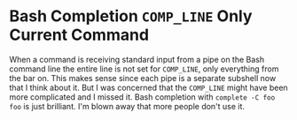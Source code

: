 # Bash Completion `COMP_LINE` Only Current Command

When a command is receiving standard input from a pipe on the Bash
command line the entire line is not set for `COMP_LINE`, only everything
from the bar on. This makes sense since each pipe is a separate subshell
now that I think about it. But I was concerned that the `COMP_LINE`
might have been more complicated and I missed it. Bash completion with
`complete -C foo foo` is just brilliant. I'm blown away that more people
don't use it.
